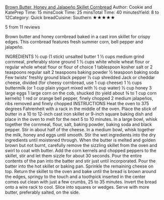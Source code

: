 [Brown Butter, Honey and Jalapeño Skillet Cornbread](https://cookieandkate.com/2014/brown-butter-honey-and-jalapeno-skillet-cornbread/)
Author: Cookie and KatePrep Time: 15 minsCook Time: 25 minsTotal Time: 40 minutesYield: 8 to 12Category: Quick breadCuisine: Southern
★★★★★

5 from 11 reviews

Brown butter and honey cornbread baked in a cast iron skillet for crispy edges. This cornbread features fresh summer corn, bell pepper and jalapeño.

INGREDIENTS
½ cup (1 stick) unsalted butter
1 ½ cups medium grind cornmeal, preferably stone ground
1 ½ cups white whole wheat flour or regular whole wheat flour or flour of choice
1 tablespoon kosher salt or 2 teaspoons regular salt
2 teaspoons baking powder
½ teaspoon baking soda
Few twists’ freshly ground black pepper
½ cup shredded Jack or cheddar cheese, divided (for cheesy cornbread, use 1 cup cheese)
1 ½ cups buttermilk (or 1 cup plain yogurt mixed with ½ cup water)
½ cup honey
3 large eggs
1 large corn on the cob, shucked (to yield about ¾ to 1 cup corn kernels)
1 red or orange bell pepper, finely chopped
2 medium jalapeños, ribs removed and finely chopped
INSTRUCTIONS
Heat the oven to 375 degrees Fahrenheit with a rack in the middle of the oven. Place the stick of butter in a 10 to 12-inch cast iron skillet or 9-inch square baking dish and place in the oven to melt for the next 5 to 10 minutes.
In a large bowl, whisk together the cornmeal, flour, salt, baking powder, baking soda and black pepper. Stir in about half of the cheese. In a medium bowl, whisk together the milk, honey and eggs until smooth. Stir the wet ingredients into the dry ingredients until moistened through.
When the butter is melted and golden brown but not burnt, carefully remove the sizzling skillet from the oven and swirl to coat with butter. Add the corn kernels and chopped peppers to the skillet, stir and let them sizzle for about 30 seconds. Pour the entire contents of the pan into the batter and stir just until incorporated.
Pour the batter into the hot skillet or baking pan. Sprinkle the remaining cheese on top. Return the skillet to the oven and bake until the bread is brown around the edges, springy to the touch and a toothpick inserted in the center comes out clean with just a few crumbs, 25 to 35 minutes. Invert the bread onto a wire rack to cool. Slice into squares or wedges. Serve with more butter, preferably salted, on the side.
